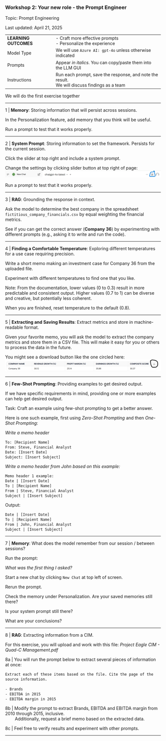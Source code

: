 ### Workshop 2: Your new role - the Prompt Engineer

Topic: Prompt Engineering

Last updated: April 21, 2025

|  |  |
| -------- | ------- |
| **LEARNING OUTCOMES** | - Craft more effective prompts <br> - Personalize the experience |
| Model Type | We will use `Azure AI: gpt-4o` unless otherwise indicated |
| Prompts | Appear *in italics*. You can copy/paste them into the LLM GUI |
| Instructions | Run each prompt, save the response, and note the result. <br> We will discuss findings as a team |

We will do the first exercise together

---

1 | **Memory**: Storing information that will persist across sessions.

In the Personalization feature, add memory that you think will be useful. 

Run a prompt to test that it works properly.

---

2 | **System Prompt**: Storing information to set the framework. Persists for the current session.

Click the slider at top right and include a system prompt. 

Change the settings by clicking slider button at top right of page:  
![image](https://github.com/DrAPT/llm/blob/main/quad_c/session1/chatgpt_settings.png)

Run a prompt to test that it works properly.

---

3 | **RAG**: Grounding the response in context.

Ask the model to determine the best company in the spreadsheet `fictitious_company_financials.csv` by equal weighting the financial metrics. 

See if you can get the correct answer (**Company 36**) by experimenting with different prompts (e.g., asking it to write and run the code).

---

4 | **Finding a Comfortable Temperature**: Exploring different temperatures for a use case requiring precision.

Write a short memo making an investment case for Company 36 from the uploaded file.

Experiment with different temperatures to find one that you like. 

Note: From the documentation, lower values (0 to 0.3) result in more predictable and consistent output. Higher values (0.7 to 1) can be diverse and creative, but potentially less coherent. 

When you are finished, reset temperature to the default (0.8).

---

5 | **Extracting and Saving Results**: Extract metrics and store in machine-readable format.   

Given your favorite memo, you will ask the model to extract the company metrics and store them in a CSV file.
This will make it easy for you or others to process the data in the future.

You might see a download button like the one circled here:
![image](https://github.com/DrAPT/llm/blob/main/quad_c/session2/download_file.png)

---

6 | **Few-Shot Prompting**: Providing examples to get desired output.

If we have specific requirements in mind, providing one or more examples can help get desired output.

Task: Craft an example using few-shot prompting to get a better answer.

Here is one such example, first using *Zero-Shot Prompting* and then *One-Shot Prompting*:

*Write a memo header*

```
To: [Recipient Name]
From: Steve, Financial Analyst
Date: [Insert Date]
Subject: [Insert Subject]
```

*Write a memo header from John based on this example:*

```
Memo header 1 example:
Date | [Insert Date]
To | [Recipient Name]
From | Steve, Financial Analyst
Subject | [Insert Subject]
```

Output:

```
Date | [Insert Date]
To | [Recipient Name]
From | John, Financial Analyst
Subject | [Insert Subject]
```
---

7 | **Memory**: What does the model remember from our session / between sessions?

Run the prompt:

*What was the first thing I asked?*

Start a new chat by clicking `New Chat` at top left of screen.

Rerun the prompt.

Check the memory under Personalization. Are your saved memories still there?

Is your system prompt still there?

What are your conclusions?

---

8 | **RAG**: Extracting information from a CIM.

For this exercise, you will upload and work with this file: *Project Eagle CIM - Quad-C Management.pdf* 

8a | You will run the prompt below to extract several pieces of information at once:

```
Extract each of these items based on the file. Cite the page of the source information.

- Brands
- EBITDA in 2015
- EBITDA margin in 2015
```

8b | Modify the prompt to extract Brands, EBITDA and EBITDA margin from 2010 through 2015, inclusive.  
&nbsp;  &nbsp;  &nbsp; &nbsp; Additionally, request a brief memo based on the extracted data.

8c | Feel free to verify results and experiment with other prompts.

---



